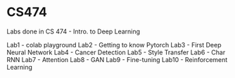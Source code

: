 # CS474
Labs done in CS 474 - Intro. to Deep Learning

Lab1 - colab playground
Lab2 - Getting to know Pytorch
Lab3 - First Deep Neural Network
Lab4 - Cancer Detection
Lab5 - Style Transfer
Lab6 - Char RNN
Lab7 - Attention
Lab8 - GAN
Lab9 - Fine-tuning
Lab10 - Reinforcement Learning
